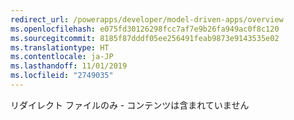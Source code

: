 ```yaml
---
redirect_url: /powerapps/developer/model-driven-apps/overview
ms.openlocfilehash: e075fd30126298fcc7af7e9b26fa949ac0f8c120
ms.sourcegitcommit: 8185f87dddf05ee256491feab9873e9143535e02
ms.translationtype: HT
ms.contentlocale: ja-JP
ms.lasthandoff: 11/01/2019
ms.locfileid: "2749035"
---
```

リダイレクト ファイルのみ - コンテンツは含まれていません